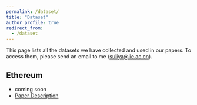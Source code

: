 ```yaml
---
permalink: /dataset/
title: "Dataset"
author_profile: true
redirect_from: 
  - /dataset
---
```


This page lists all the datasets we have collected and used in our papers. 
To access them, please send an email to me (suliya@iie.ac.cn).

## Ethereum

* coming soon
* [Paper Description](http://academicpages.github.io/files/evil.pdf)


